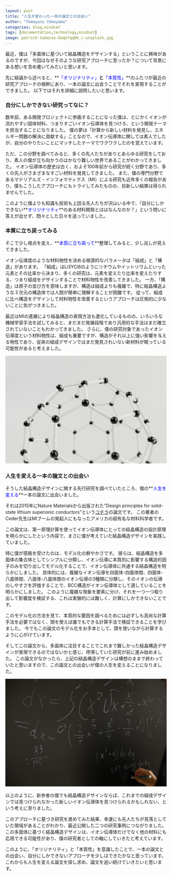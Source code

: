 ```yaml
---
layout: post
title: "人生が変わった一本の論文との出会い"
author: "Tomoyasu Yokoyama"
categories: blog,mindset
tags: [documentation,technology,mindset]
image: patrick-tomasso-Oaqk7qqNh_c-unsplash.jpg
---
```


**<font color="Blue"></font>**

最近、僕は「多面体に基づいて結晶構造をデザインする」ということに興味があるのですが、今回はなぜそのような研究アプローチに至ったか？について背景にある想いを含め書いてみたいと思います。

先に結論から述べると、**<font color="Blue">「オリジナリティ」</font>**と**<font color="Blue">「本質性」</font>**のふたつが最近の研究アプローチの根幹にあり、一本の論文に出会うことでそれを実現することができました。
以下ではそれを詳細に説明したいと思います。

### 自分にしかできない研究ってなに？

数年前、ある開発プロジェクトに参画することになった僕は、とにかくイオンが流れやすい固体材料、つまりすごいイオン伝導体を見つけろ、という開発テーマを担当することになりました。
僕の夢は「計算から新しい材料を発見し、エネルギー問題の解決に貢献する」ことなので、イオン伝導体に関しては素人でしたが、自分のやりたいことにマッチしたテーマでワクワクしたのを覚えています。

ただ、この分野を調べてみると、多くの先人たちがありとあらゆる研究をしており、素人の僕が立ち向かうのはかなり難しい世界であることがわかってきました。
イオン伝導体の歴史は古く、およそ100年前から研究が続く分野であり、多くの先人がさまざまなすごい材料を発見してきました。
また、僕の専門分野であるマテリアルズ・インフォマティクス（MI）による研究も近年多くの報告があり、僕もこうしたアプローチにもトライしてみたものの、目新しい結果は得られませんでした。

このように僕よりも知識も技術も上回る先人たちが沢山いる中で、「自分にしかできない**<font color="Blue">オリジナリティ</font>**のある材料開発とははなんなのか？」という問いに答えが出せず、悶々とした日々を送っていました。

### 本質に立ち戻ってみる

そこで少し視点を変え、**<font color="Blue">本質に立ち戻って</font>**整理してみると、少し兆しが見えてきました。

イオン伝導度のような材料物性を決める根源的なパラメータは「組成」と「構造」があります。
「組成」はLi3YCl6のようにリチウムやイットリウムといった元素とその比率から決まり、多くの研究は、元素を変えたり比率を変えたりする、つまり組成をデザインすることで材料物性を改善してきました。
一方、「構造」は原子の並び方を意味しますが、構造は組成よりも複雑で、特に結晶構造ような３次元の構造体では人間が簡単に理解することが困難です。
従って、組成に比べ構造をデザインして材料物性を改善するというアプローチは圧倒的に少ないことに気がつきました。

最近はMIの進展により結晶構造の表現方法も進化しているものの、いろいろな機械学習手法を試してみると、まだまだ発展段階であり汎用的な手法はまだ確立されていないこともわかってきました。
さらに、僕の研究対象であったイオン伝導度という材料物性は、組成も重要ですが、構造がそれ以上に強い影響を与える物性であり、従来の組成デザインではまだ発見されいない新材料が眠っている可能性があると考えました。

![Figure](../assets/img/pexels-tara-winstead-7723393.jpg)

### 人生を変える一本の論文との出会い

そうした結晶構造デザインに関する先行研究を調べていたところ、僕の**<font color="Blue">人生を変える</font>**一本の論文に出会いました。

それは2015年にNature Materialsから出版された"Design principles for solid-state lithium superionic conductors"という[コチラ](https://doi.org/10.1038/nmat4369)の論文です。
この著者のCeder先生はMIブームの発起人にもなったアメリカの超有名な材料科学者です。

この論文は、第一原理計算を使ってイオン伝導体にとっての結晶構造の設計原理を明らかにしたという内容で、まさに僕が考えていた結晶構造デザインを実践していました。

特に僕が感銘を受けたのは、モデル化の鮮やかさです。
彼らは、結晶構造を多面体の集合体としてシンプルに分類し、イオン伝導に本質的に影響する構造的因子のみを切り出してモデル化することで、イオン伝導体に共通する結晶構造を明らかにしました。
具体的には、複雑なイオン伝導を四面体-四面体間、四面体-八面体間、八面体-八面体間のイオン伝導の3種類に分類し、そのイオンの伝導のしやすさを評価することで、BCC構造がイオン伝導体として適していることを明らかにしました。
このように複雑な現象を要素に分け、それを一つ一つ取り出して影響度を検証する、これは実験的には難しく、計算にしかできないことです。

このモデル化の方法を見て、本質的な要因を調べるためには必ずしも高尚な計算手法を必要ではなく、頭を使えば誰でもできる計算手法で検証できることを学びました。
今でもこの論文のモデル化をお手本として、頭を使いながら計算するように心がけています。

そしてこの論文から、多面体に注目することでこれまで難しかった結晶構造デザインが実現できるのではないかと感じ、停滞していた研究が前に進み始めました。
この論文がなかったら、上記の結晶構造デザインは構想のままで終わっていたと思いますので、この論文との出会いが僕の人生を変えることになりました。

![Figure](../assets/img/pexels-gabby-k-6238297.jpg)

以上のように、新参者の僕でも結晶構造デザインならば、これまでの組成デザインでは見つけられなかった新しいイオン伝導体を見つけられるかもしれない、という考えに至りました。

このアプローチに基づき研究を進めてみた結果、幸運にも先人たちが見落としていた領域があることがわかり、最近公開した二つの研究事例につながりました。
この多面体に基づく結晶構造デザインは、イオン伝導体だけでなく他の材料にも応用できる可能性があり、僕の研究者としての軸にしていきたと考えています。

このように、「オリジナリティ」と「本質性」を意識したことで、一本の論文との出会い、自分にしかできないアプローチを少しはできたかなと思っています。
これからも人生を変える論文を探し求め、論文を追い続けていきたいと思います。
